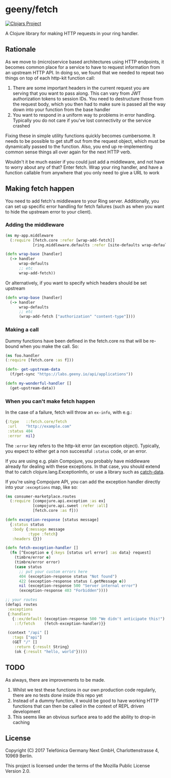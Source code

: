 # geeny/fetch
[![Clojars Project](https://img.shields.io/clojars/v/geeny/fetch.svg)](https://clojars.org/geeny/fetch)

A Clojure library for making HTTP requests in your ring handler.

## Rationale

As we move to (micro)service based architectures using HTTP endpoints, it becomes common place for a service to have to request information from an upstream HTTP API. In doing so, we found that we needed to repeat two things on top of each http-kit function call:

  1) There are some important headers in the current request you are serving that you want to pass along. This can vary from JWT authorization tokens to session IDs. You need to destructure those from the request body, which you then had to make sure is passed all the way down into your function from the base handler
  2) You want to respond in a uniform way to problems in error handling. Typically you do not care if you've lost connectivity or the service crashed

Fixing these in simple utility functions quickly becomes cumbersome. It needs to be possible to get stuff out from the request object, which must be dynamically passed to the function. Also, you end up re-implementing common sense things all over again for the next HTTP verb.

Wouldn't it be much easier if you could just add a middleware, and not have to worry about any of that? Enter fetch. Wrap your ring handler, and have a function callable from anywhere that you only need to give a URL to work

## Making fetch happen

You need to add fetch's middleware to your Ring server. Additionally, you can set up specific error handling for fetch failures (such as when you want to hide the upstream error to your client).

### Adding the middleware

```clojure
(ns my-app.middleware
  (:require [fetch.core :refer [wrap-add-fetch]]
            [ring.middleware.defaults :refer [site-defaults wrap-defaults]]))

(defn wrap-base [handler]
  (-> handler
      wrap-defaults
      ;; etc
      wrap-add-fetch))
```
Or alternatively, if you want to specify which headers should be set upstream

```clojure
(defn wrap-base [handler]
  (-> handler
      wrap-defaults
      ;; etc
      (wrap-add-fetch ["authorization" "content-type"])))
```

### Making a call


Dummy functions have been defined in the fetch.core ns that will be re-bound when you make the call. So:

```clojure
(ns foo.handler
(:require [fetch.core :as f]))

(defn- get-upstream-data
  (f/get-sync "https://labs.geeny.io/api/applications"))

(defn my-wonderful-handler []
  (get-upstream-data))
```

### When you can't make fetch happen

In the case of a failure, fetch will throw an `ex-info`, with e.g.:

```clojure
{:type   ::fetch.core/fetch
 :url    "http://example.com"
 :status 404
 :error  nil}
```
The `:error` key refers to the http-kit error (an exception object). Typically, you expect to either get a non successful `:status` code, or an error.

If you are using e.g. plain Compojure, you probably have middleware already for dealing with these exceptions. In that case, you should extend that to catch clojure.lang.ExceptionInfo, or use a library such as [catch-data](https://github.com/gfredericks/catch-data).

If you're using Compojure API, you can add the exception handler directly into your `:exceptions` map, like so:

```clojure
(ns consumer-marketplace.routes
  (:require [compojure.api.exception :as ex]
            [compojure.api.sweet :refer :all]
            [fetch.core :as f]))

(defn exception-response [status message]
  {:status status
   :body {:message message
          :type :fetch}
   :headers {}})

(defn fetch-exception-handler []
  (fn [^Exception e {:keys [status url error] :as data} request]
    (timbre/error e)
    (timbre/error error)
    (case status
      ;; put your custom errors here
      404 (exception-response status "Not found")
      422 (exception-response status (.getMessage e))
      nil (exception-response 500 "Server internal error")
      (exception-response 403 "Forbidden"))))

;; your routes
(defapi routes
 :exceptions
 {:handlers
   {::ex/default (exception-response 500 "We didn't anticipate this!")
    ::f/fetch    (fetch-exception-handler)}}

 (context "/api" []
   :tags ["api"]
   (GET "/" []
    :return {:result String}
    (ok {:result "hello, world"}))))
```


## TODO
As always, there are improvements to be made.

  1) Whilst we test these functions in our own production code regularly, there are no tests done inside this repo yet
  2) Instead of a dummy function, it would be good to have working HTTP functions that can then be called in the context of REPL driven development
  3) This seems like an obvious surface area to add the ability to drop-in caching


## License

Copyright (C) 2017 Telefónica Germany Next GmbH, Charlottenstrasse 4, 10969 Berlin.

This project is licensed under the terms of the Mozilla Public License Version 2.0.

